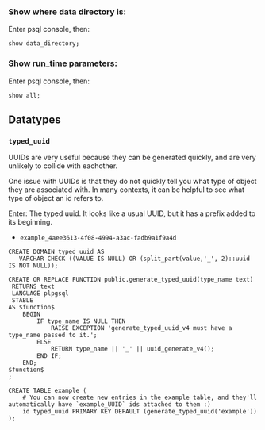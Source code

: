 ### Show where data directory is:
Enter psql console, then:

    show data_directory;

### Show run_time parameters:
Enter psql console, then:

    show all;

## Datatypes
### `typed_uuid`
UUIDs are very useful because they can be generated quickly, and are very unlikely to collide with eachother.

One issue with UUIDs is that they do not quickly tell you what type of object they are associated with. In many contexts, it can be helpful to see what type of object an id refers to.

Enter: The typed uuid. It looks like a usual UUID, but it has a prefix added to its beginning.
- `example_4aee3613-4f08-4994-a3ac-fadb9a1f9a4d`

```
CREATE DOMAIN typed_uuid AS 
   VARCHAR CHECK ((VALUE IS NULL) OR (split_part(value,'_', 2)::uuid IS NOT NULL));

CREATE OR REPLACE FUNCTION public.generate_typed_uuid(type_name text)
 RETURNS text
 LANGUAGE plpgsql
 STABLE
AS $function$	
	BEGIN
        IF type_name IS NULL THEN
            RAISE EXCEPTION 'generate_typed_uuid_v4 must have a type_name passed to it.';
        ELSE
            RETURN type_name || '_' || uuid_generate_v4();
        END IF;     
	END;                  
$function$
;

CREATE TABLE example (
    # You can now create new entries in the example table, and they'll automatically have `example_UUID` ids attached to them :)
    id typed_uuid PRIMARY KEY DEFAULT (generate_typed_uuid('example'))
);
```
